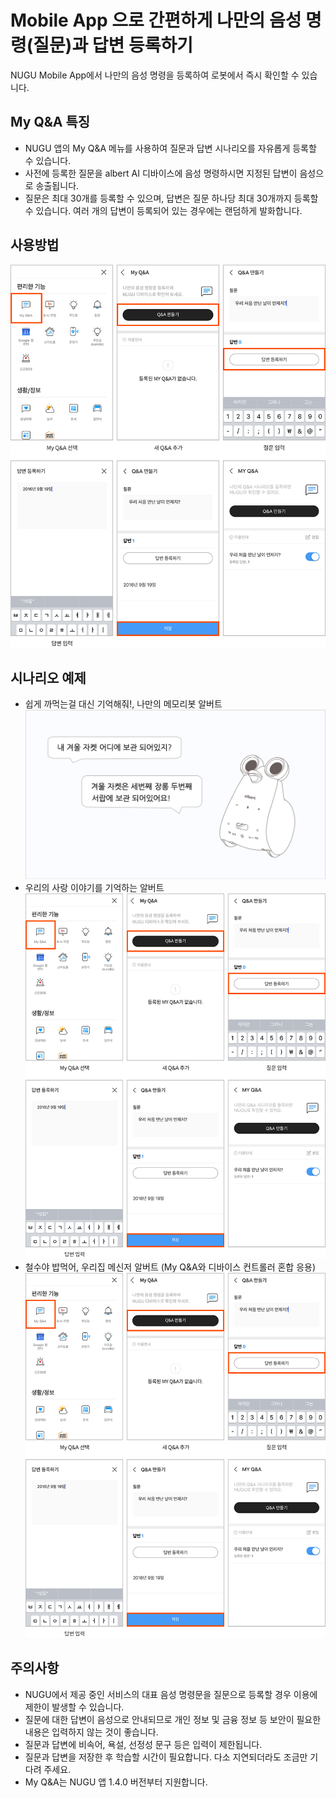 # Mobile App 으로 간편하게 나만의 음성 명령(질문)과 답변 등록하기 
NUGU Mobile App에서 나만의 음성 명령을 등록하여 로봇에서 즉시 확인할 수 있습니다.

My Q&A 특징
---
- NUGU 앱의 My Q&A 메뉴를 사용하여 질문과 답변 시나리오를 자유롭게 등록할 수 있습니다.
- 사전에 등록한 질문을 albert AI 디바이스에 음성 명령하시면 지정된 답변이 음성으로 송출됩니다.
- 질문은 최대 30개를 등록할 수 있으며, 답변은 질문 하나당 최대 30개까지 등록할 수 있습니다. 여러 개의 답변이 등록되어 있는 경우에는 랜덤하게 발화합니다.

사용방법
---

![My Q&A 사용방법](./images/albert04.png)

시나리오 예제
---
- 쉽게 까먹는걸 대신 기억해줘!, 나만의 메모리봇 알버트
![메모리봇 예제](./images/albert01.png)
- 우리의 사랑 이야기를 기억하는 알버트 
![사랑 이야기 예제](./images/albert04.png)
- 철수야 밥먹어, 우리집 메신저 알버트 (My Q&A와 디바이스 컨트롤러 혼합 응용)
![메신저 예제](./images/albert04.png)

주의사항
---
- NUGU에서 제공 중인 서비스의 대표 음성 명령문을 질문으로 등록할 경우 이용에 제한이 발생할 수 있습니다.
- 질문에 대한 답변이 음성으로 안내되므로 개인 정보 및 금융 정보 등 보안이 필요한 내용은 입력하지 않는 것이 좋습니다.
- 질문과 답변에 비속어, 욕설, 선정성 문구 등은 입력이 제한됩니다.
- 질문과 답변을 저장한 후 학습할 시간이 필요합니다. 다소 지연되더라도 조금만 기다려 주세요.
- My Q&A는 NUGU 앱 1.4.0 버전부터 지원합니다.
